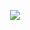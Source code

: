 <p align='center'>
    <img src="https://capsule-render.vercel.app/api?type=waving&color=auto&height=300&section=header&text=sweetpotoatoju's%20Github&fontSize=50&animation=fadeIn&fontAlignY"/>
</p>

